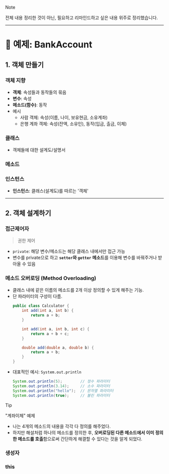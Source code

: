 >[!NOTE]
> 전체 내용 정리한 것이 아닌, 필요하고 리마인드하고 싶은 내용 위주로 정리했습니다.

---

# 📘 예제: BankAccount
## 1. 객체 만들기
### 객체 지향
- **객체**: 속성들과 동작들의 묶음
- **변수**: 속성
- **메소드(함수)**: 동작
- 예시
  - 사람 객체: 속성(이름, 나이, 보유현금, 소유계좌)
  - 은행 계좌 객체: 속성(잔액, 소유인), 동작(입금, 출금, 이체)

### 클래스
- 객체들에 대한 설계도/설명서

### 메소드

### 인스턴스
- **인스턴스**: 클래스(설계도)를 따르는 '객체'

---
## 2. 객체 설계하기
### 접근제어자
> 권한 제어
- `private`: 해당 변수/메소드는 해당 클래스 내에서만 접근 가능
- 변수를 private으로 하고 **`setter`와 `getter` 메소드**를 이용해 변수를 바꿔주거나 받아올 수 있음

### 메소드 오버로딩 (Method Overloading)
- 클래스 내에 같은 이름의 메소드를 2개 이상 정의할 수 있게 해주는 기능. 
- 단 파라미터의 구성이 다름.
    ```java
    public class Calculator {
        int add(int a, int b) {
            return a + b;
        }
    
        int add(int a, int b, int c) {
            return a + b + c;
        }
    
        double add(double a, double b) {
            return a + b;
        }
    }
    ```
- 대표적인 예시: `System.out.println`
    ```java
    System.out.println(5);        // 정수 파라미터
    System.out.println(3.14);     // 소수 파라미터
    System.out.println("hello");  // 문자열 파라미터
    System.out.println(true);     // 불린 파라미터
    ```
> [!TIP]
> "계좌이체" 예제
> - 나는 4개의 메소드의 내용을 각각 다 정의를 해주었다.
> - 하지만 해설처럼 하나의 메소드를 정의한 후, **오버로딩된 다른 메소드에서 이미 정의한 메소드를 호출**함으로써 간단하게 해결할 수 있다는 것을 알게 되었다.

### 생성자

### this